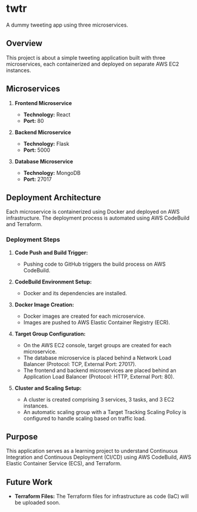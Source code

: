 # twtr
A dummy tweeting app using three microservices.

## Overview
This project is about a simple tweeting application built with three microservices, each containerized and deployed on separate AWS EC2 instances. 

## Microservices
1. **Frontend Microservice**
   - **Technology:** React
   - **Port:** 80

2. **Backend Microservice**
   - **Technology:** Flask
   - **Port:** 5000

3. **Database Microservice**
   - **Technology:** MongoDB
   - **Port:** 27017

## Deployment Architecture
Each microservice is containerized using Docker and deployed on AWS infrastructure. The deployment process is automated using AWS CodeBuild and Terraform.

### Deployment Steps
1. **Code Push and Build Trigger:**
   - Pushing code to GitHub triggers the build process on AWS CodeBuild.

2. **CodeBuild Environment Setup:**
   - Docker and its dependencies are installed.

3. **Docker Image Creation:**
   - Docker images are created for each microservice.
   - Images are pushed to AWS Elastic Container Registry (ECR).

4. **Target Group Configuration:**
   - On the AWS EC2 console, target groups are created for each microservice.
   - The database microservice is placed behind a Network Load Balancer (Protocol: TCP, External Port: 27017).
   - The frontend and backend microservices are placed behind an Application Load Balancer (Protocol: HTTP, External Port: 80).

5. **Cluster and Scaling Setup:**
   - A cluster is created comprising 3 services, 3 tasks, and 3 EC2 instances.
   - An automatic scaling group with a Target Tracking Scaling Policy is configured to handle scaling based on traffic load.

## Purpose
This application serves as a learning project to understand Continuous Integration and Continuous Deployment (CI/CD) using AWS CodeBuild, AWS Elastic Container Service (ECS), and Terraform.

## Future Work
- **Terraform Files:** The Terraform files for infrastructure as code (IaC) will be uploaded soon.
